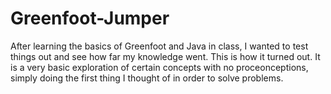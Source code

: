 # Greenfoot-Jumper
After learning the basics of Greenfoot and Java in class, I wanted to test things out and see how far my knowledge went. This is how it turned out. It is a very basic exploration of certain concepts with no proceonceptions, simply doing the first thing I thought of in order to solve problems.
